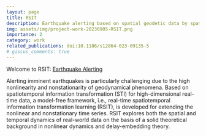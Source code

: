 ```yaml
---
layout: page
title: RSIT
description: Earthquake alerting based on spatial geodetic data by spatiotemporal information transformation learning
img: assets/img/project-work-20230905-RSIT.png
importance: 2
category: work
related_publications: doi:10.1186/s12864-023-09135-5
# giscus_comments: true
---
```


Welcome to RSIT: <a href="https://earthquakepredictionrsit.com/" target="_blank">Earthquake Alerting</a>

Alerting imminent earthquakes is particularly challenging due to the high nonlinearity and nonstationarity of geodynamical phenomena. Based on spatiotemporal information transformation (STI) for high-dimensional real-time data, a model-free framework, i.e., real-time spatiotemporal information transformation learning (RSIT), is developed for extending the nonlinear and nonstationary time series. RSIT explores both the spatial and temporal dynamics of real-world data on the basis of a solid theoretical background in nonlinear dynamics and delay-embedding theory.